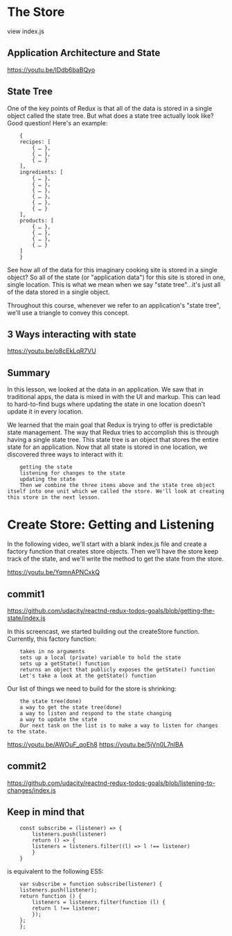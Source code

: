 # The Store
view index.js

## Application Architecture and State
https://youtu.be/IDdb6baBQyo

## State Tree
One of the key points of Redux is that all of the data is stored in a single object called the state tree. But what does a state tree actually look like? Good question! Here's an example:

        {
        recipes: [
            { … },
            { … },
            { … }
        ],
        ingredients: [
            { … },
            { … },
            { … },
            { … },
            { … },
            { … }
        ],
        products: [
            { … },
            { … },
            { … },
            { … }
        ]
        }

See how all of the data for this imaginary cooking site is stored in a single object? So all of the state (or "application data") for this site is stored in one, single location. This is what we mean when we say "state tree"...it's just all of the data stored in a single object.

Throughout this course, whenever we refer to an application's "state tree", we'll use a triangle to convey this concept.

## 3 Ways interacting with state
https://youtu.be/o8cEkLqR7VU

## Summary
In this lesson, we looked at the data in an application. We saw that in traditional apps, the data is mixed in with the UI and markup. This can lead to hard-to-find bugs where updating the state in one location doesn't update it in every location.

We learned that the main goal that Redux is trying to offer is predictable state management. The way that Redux tries to accomplish this is through having a single state tree. This state tree is an object that stores the entire state for an application. Now that all state is stored in one location, we discovered three ways to interact with it:

        getting the state
        listening for changes to the state
        updating the state
        Then we combine the three items above and the state tree object itself into one unit which we called the store. We'll look at creating this store in the next lesson.

# Create Store: Getting and Listening
In the following video, we'll start with a blank index.js file and create a factory function that creates store objects. Then we'll have the store keep track of the state, and we'll write the method to get the state from the store.

https://youtu.be/YqmnAPNCxkQ

## commit1
https://github.com/udacity/reactnd-redux-todos-goals/blob/getting-the-state/index.js

In this screencast, we started building out the createStore function. Currently, this factory function:

        takes in no arguments
        sets up a local (private) variable to hold the state
        sets up a getState() function
        returns an object that publicly exposes the getState() function
        Let's take a look at the getState() function

Our list of things we need to build for the store is shrinking:

        the state tree(done)
        a way to get the state tree(done)
        a way to listen and respond to the state changing
        a way to update the state
        Our next task on the list is to make a way to listen for changes to the state.

https://youtu.be/AWOuF_qoEh8
https://youtu.be/5jVn0L7nlBA

## commit2
https://github.com/udacity/reactnd-redux-todos-goals/blob/listening-to-changes/index.js

## Keep in mind that

        const subscribe = (listener) => {
            listeners.push(listener)
            return () => {
            listeners = listeners.filter((l) => l !== listener)
            }
        }

is equivalent to the following ES5:

        var subscribe = function subscribe(listener) {
        listeners.push(listener);
        return function () {
            listeners = listeners.filter(function (l) {
            return l !== listener;
            });
        };
        };







